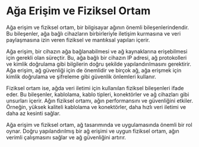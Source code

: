 # Ağa Erişim ve Fiziksel Ortam

Ağa erişim ve fiziksel ortam, bir bilgisayar ağının önemli bileşenlerindendir. Bu bileşenler, ağa bağlı cihazların birbirleriyle iletişim kurmasına ve veri paylaşmasına izin veren fiziksel ve mantıksal yapıları içerir.

Ağa erişim, bir cihazın ağa bağlanabilmesi ve ağ kaynaklarına erişebilmesi için gerekli olan süreçtir. Bu, ağa bağlı bir cihazın IP adresi, ağ protokolleri ve kimlik doğrulama gibi bilgilerin doğru şekilde yapılandırılmasını gerektirir. Ağa erişim, ağ güvenliği için de önemlidir ve birçok ağ, ağa erişmek için kimlik doğrulama ve şifreleme gibi güvenlik önlemleri kullanır.

Fiziksel ortam ise, ağda veri iletimi için kullanılan fiziksel bileşenleri ifade eder. Bu bileşenler, kablolama, kablo tipleri, konektörler ve ağ cihazları gibi unsurları içerir. Ağın fiziksel ortamı, ağın performansını ve güvenliğini etkiler. Örneğin, yüksek kaliteli kablolama ve konektörler, daha hızlı veri iletimi ve daha az kesinti sağlar.

Ağa erişim ve fiziksel ortam, ağ tasarımında ve uygulamasında önemli bir rol oynar. Doğru yapılandırılmış bir ağ erişimi ve uygun fiziksel ortam, ağın verimli çalışmasını sağlar ve ağ güvenliğini artırır.


